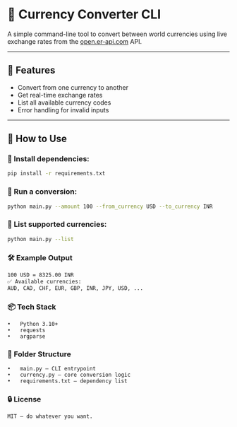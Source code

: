 # 💱 Currency Converter CLI

A simple command-line tool to convert between world currencies using live exchange rates from the [open.er-api.com](https://open.er-api.com) API.

---

## 🚀 Features

- Convert from one currency to another
- Get real-time exchange rates
- List all available currency codes
- Error handling for invalid inputs

---

## 🧠 How to Use

### 🔧 Install dependencies:

```bash
pip install -r requirements.txt
```
### 🔁 Run a conversion:
```bash
python main.py --amount 100 --from_currency USD --to_currency INR
```
### 🧾 List supported currencies:
```bash
python main.py --list
```
### 🛠️ Example Output
```bash
100 USD = 8325.00 INR
✅ Available currencies:
AUD, CAD, CHF, EUR, GBP, INR, JPY, USD, ...
```
### 📦 Tech Stack
    •	Python 3.10+
    •	requests
    •	argparse
### 📂 Folder Structure
	•	main.py – CLI entrypoint
	•	currency.py – core conversion logic
	•	requirements.txt – dependency list
### 🔒 License
    MIT – do whatever you want.